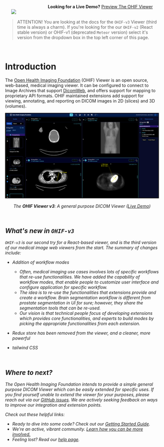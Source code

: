 <div class='row'>
	<div class='column' style='text-align: right; padding: 0 20px'>
		<strong>Looking for a Live Demo?</strong>
		<a href="http://viewer.ohif.org/">Preview The OHIF Viewer</a>
	</div>
	<div class='column' style='text-align: left; padding: 0 20px'>
		<a href="https://www.netlify.com">
		  <img src="https://www.netlify.com/img/global/badges/netlify-color-bg.svg"/>
		</a>
	</div>
</div>

> ATTENTION! You are looking at the docs for the `OHIF-v3` Viewer (third time is always a charm). If you're looking for the our `OHIF-v2` (React stable version) or OHIF-v1 (deprecated `Meteor` version) select it's version from the dropdown box in the top left corner
> of this page.

&nbsp;
# Introduction

The [Open Health Imaging Foundation][ohif-org] (OHIF) Viewer is an open source,
web-based, medical imaging viewer. It can be configured to connect to Image
Archives that support [DicomWeb][dicom-web], and offers support for mapping to
proprietary API formats. OHIF maintained extensions add support for viewing,
annotating, and reporting on DICOM images in 2D (slices) and 3D (volumes).



![OHIF Viewer Screenshot](./assets/img/OHIF-viewer.png)

<center><i>The <strong>OHIF Viewer v3</strong>: A general purpose DICOM Viewer (<a href="http://viewer.ohif.org/">Live Demo</a>)</center>


&nbsp;

## What's new in `OHIF-v3`
`OHIF-v3` is our second try for a React-based viewer, and is the third version of
our medical image web viewers from the start. The summary of changes include:

- Addition of workflow modes

	- Often, medical imaging use cases involves lots of specific workflows that re-use
	functionalities. We have added the capability of workflow modes, that enable people
	to customize user interface and configure application for specific workflow.
	- The idea is to re-use the functionalities that extensions provide and  create a workflow.
	Brain segmentation workflow is different from prostate segmentation in UI for sure; however, they share the segmentation tools that can be re-used.
	- Our vision is that technical people focus of developing extensions which provides
	core functionalities, and experts to build modes by picking the appropriate functionalities
	from each extension.


- Redux store has been removed from the viewer, and a cleaner, more powerful
- tailwind CSS





&nbsp;



## Where to next?


The Open Health Imaging Foundation intends to provide a simple general purpose
DICOM Viewer which can be easily extended for specific uses. If you find
yourself unable to extend the viewer for your purposes, please reach out via our
[GitHub issues][gh-issues]. We are actively seeking feedback on ways to improve
our integration and extension points.


Check out these helpful links:

- Ready to dive into some code? Check out our
  [Getting Started Guide](./development/getting-started.md).
- We're an active, vibrant community.
  [Learn how you can be more involved.](./development/contributing.md)
- Feeling lost? Read our [help page](./help.md).

<!--
  Links
  -->

<!-- prettier-ignore-start -->
[ohif-org]: http://www.ohif.org
[ohif-demo]: http://viewer.ohif.org/
[dicom-web]: https://en.wikipedia.org/wiki/DICOMweb
[gh-issues]: https://github.com/OHIF/Viewers/issues
<!-- prettier-ignore-end -->
